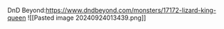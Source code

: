 DnD Beyond:https://www.dndbeyond.com/monsters/17172-lizard-king-queen
![[Pasted image 20240924013439.png]]